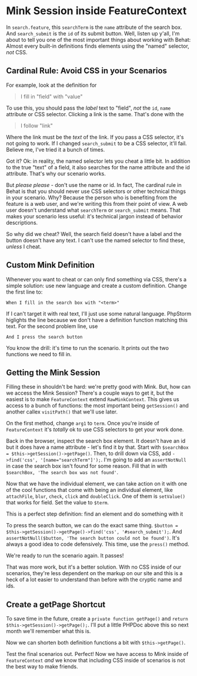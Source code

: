 # Mink Session inside FeatureContext

In `search.feature`, this `searchTerm` is the `name` attribute of the search box.
And `search_submit` is the `id` of its submit button. Well, listen up y'all,
I'm about to tell you one of the most important things about working with Behat:
Almost every built-in definitions finds elements using the "named" selector,
*not* CSS.

## Cardinal Rule: Avoid CSS in your Scenarios

For example, look at the definition for

> I fill in "field" with "value"

To use this, you should pass the *label* text to "field", *not* the `id`, `name`
attribute or CSS selector. Clicking a link is the same. That's done with the

> I follow "link"

Where the link must be the *text* of the link. If you pass a CSS selector, it's not
going to work. If I changed `search_submit` to be a CSS selector, it'll fail.
Believe me, I've tried it a bunch of times.

Got it? Ok: in reality, the named selector lets you cheat a little bit. In addition
to the true "text" of a field, it also searches for the name attribute and the id
attribute. That's why our scenario works.

But *please* *please* - don't use the name or id. In fact, The cardinal rule in
Behat is that you should never use CSS selectors or other technical things in
your scenario. Why? Because the person who is benefiting from the feature is
a web user, and we're writing this from their point of view. A web user doesn't
understand what `searchTerm` or `search_submit` means. That makes your scenario
less useful: it's technical jargon instead of behavior descriptions.

So why did we cheat? Well, the search field doesn't have a label and the button
doesn't have any text. I can't use the named selector to find these, *unless*
I cheat.

## Custom Mink Definition

Whenever you want to cheat or can only find something via CSS, there's a simple
solution: use new language and create a custom definition. Change the first
line to:

    When I fill in the search box with "<term>"

If I can't target it with real text, I'll just use some natural language.
PhpStorm higlights the line because we don't have a definition function matching
this text. For the second problem line, use

    And I press the search button 

You know the drill: it's time to run the scenario. It prints out the two functions
we need to fill in.

## Getting the Mink Session

Filling these in shouldn't be hard: we're pretty good with Mink. But, how can we access
the Mink Session? There's a couple ways to get it, but the easiest is to make
`FeatureContext` extend `RawMinkContext`. This gives us access to a bunch of functions:
the most important being `getSession()` and another callex `visitPath()` that we'll use
later.

On the first method, change `arg1` to `term`. Once you're inside of `FeatureContext`
it's *totally* ok to use CSS selectors to get your work done.

Back in the browser, inspect the search box element. It doesn't have an id
but it does have a name attribute - let's find it by that. Start with
`$searchBox = $this->getSession()->getPage()`. Then, to drill down via
CSS, add `->find('css', '[name="searchTerm"]');`. I'm going to add an `assertNotNull`
in case the search box isn't found for some reason. Fill that in with
`$searchBox, 'The search box was not found'`.

Now that we have the individual element, we can take action on it with one
of the cool functions that come with being an individual element, like
`attachFile`, `blur`, `check`, `click` and `doubleClick`. One of them is
`setValue()` that works for field. Set the value to `$term`. 

This is a perfect step definition: find an element and do something with it

To press the search button, we can do the exact same thing.
`$button = $this->getSession()->getPage()->find('css', '#search_submit');`.
And `assertNotNull($button, 'The search button could not be found')`. It's
always a good idea to code defensively. This time, use the `press()` method.

We're ready to run the scenario again. It passes!

That was more work, but it's a better solution. With no CSS inside of our
scenarios, they're less dependent on the markup on our site and this is a
heck of a lot easier to understand than before with the cryptic name and ids.

## Create a getPage Shortcut

To save time in the future, create a `private function getPage()` and
`return $this->getSession()->getPage();`. I'll put a little PHPDoc above this
so next month we'll remember what this is.

Now we can shorten both definition functions a bit with `$this->getPage()`.

Test the final scenarios out. Perfect! Now we have access to Mink inside of
`FeatureContext` *and* we know that including CSS inside of scenarios is
not the best way to make friends.
